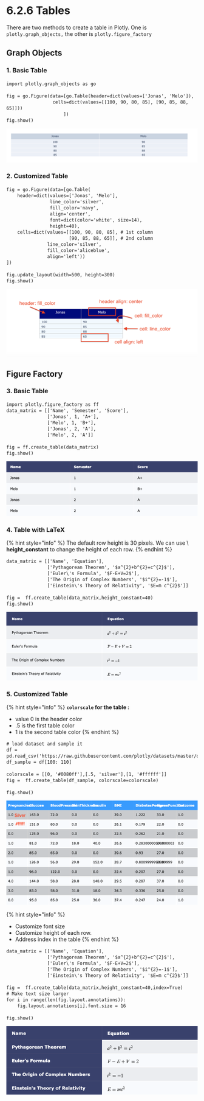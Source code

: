# 6.2.6 Tables

There are two methods to create a table in Plotly. One is `plotly.graph_objects,` the other is `plotly.figure_factory`

## Graph Objects

### 1. Basic Table

```text
import plotly.graph_objects as go

fig = go.Figure(data=[go.Table(header=dict(values=['Jonas', 'Melo']),
                 cells=dict(values=[[100, 90, 80, 85], [90, 85, 88, 65]]))
                     ])
fig.show()
```

![](../../.gitbook/assets/screenshot-2020-07-26-at-22.34.47.png)

### 2. Customized Table

```text
fig = go.Figure(data=[go.Table(
    header=dict(values=['Jonas', 'Melo'],
                line_color='silver',
                fill_color='navy',
                align='center',
                font=dict(color='white', size=14),
                height=40),
    cells=dict(values=[[100, 90, 80, 85], # 1st column
                       [90, 85, 88, 65]], # 2nd column
               line_color='silver',
               fill_color='aliceblue',
               align='left'))
])

fig.update_layout(width=500, height=300)
fig.show()
```

![](../../.gitbook/assets/screenshot-2020-07-26-at-22.34.41.png)

## Figure Factory

### 3. Basic Table

```text
import plotly.figure_factory as ff
data_matrix = [['Name', 'Semester', 'Score'],
               ['Jonas', 1, 'A+'],
               ['Melo', 1, 'B+'],
               ['Jonas', 2, 'A'],
               ['Melo', 2, 'A']]

fig = ff.create_table(data_matrix)
fig.show()
```

![](../../.gitbook/assets/newplot-3-%20%281%29.png)

### 4. Table with LaTeX

{% hint style="info" %}
The default row height is 30 pixels. We can use \ **height\_constant**  to change the height of each row.
{% endhint %}

```text
data_matrix = [['Name', 'Equation'],
               ['Pythagorean Theorem', '$a^{2}+b^{2}=c^{2}$'],
               ['Euler\'s Formula', '$F-E+V=2$'],
               ['The Origin of Complex Numbers', '$i^{2}=-1$'],
               ['Einstein\'s Theory of Relativity', '$E=m c^{2}$']]

fig =  ff.create_table(data_matrix,height_constant=40)
fig.show()
```

![](../../.gitbook/assets/newplot-2-%20%281%29.png)

### 5. Customized Table

{% hint style="info" %}
**`colorscale` for the table :**

*  value 0 is the header color
* .5 is the first table color
* 1 is the second table color
{% endhint %}

```text
# load dataset and sample it
df = pd.read_csv('https://raw.githubusercontent.com/plotly/datasets/master/diabetes.csv')
df_sample = df[100: 110]

colorscale = [[0, '#0080ff'],[.5, 'silver'],[1, '#ffffff']]
fig =  ff.create_table(df_sample, colorscale=colorscale)

fig.show()
```

![](../../.gitbook/assets/newplot-3-%20%282%29.png)

{% hint style="info" %}
* Customize font size
* Customize height of each row.
* Address index in the table
{% endhint %}

```text
data_matrix = [['Name', 'Equation'],
               ['Pythagorean Theorem', '$a^{2}+b^{2}=c^{2}$'],
               ['Euler\'s Formula', '$F-E+V=2$'],
               ['The Origin of Complex Numbers', '$i^{2}=-1$'],
               ['Einstein\'s Theory of Relativity', '$E=m c^{2}$']]

fig =  ff.create_table(data_matrix,height_constant=40,index=True)
# Make text size larger
for i in range(len(fig.layout.annotations)):
    fig.layout.annotations[i].font.size = 16

fig.show()
```

![](../../.gitbook/assets/newplot-4-%20%281%29.png)

